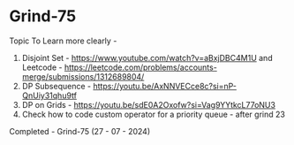 # Grind-75

Topic To Learn more clearly - 
1. Disjoint Set - https://www.youtube.com/watch?v=aBxjDBC4M1U and Leetcode - https://leetcode.com/problems/accounts-merge/submissions/1312689804/
2. DP Subsequence - https://youtu.be/AxNNVECce8c?si=nP-QnUiy31qhu9tf
3. DP on Grids - https://youtu.be/sdE0A2Oxofw?si=Vag9YYtkcL77oNU3
4. Check how to code custom operator for a priority queue - after grind 23

Completed - Grind-75 (27 - 07 - 2024)
